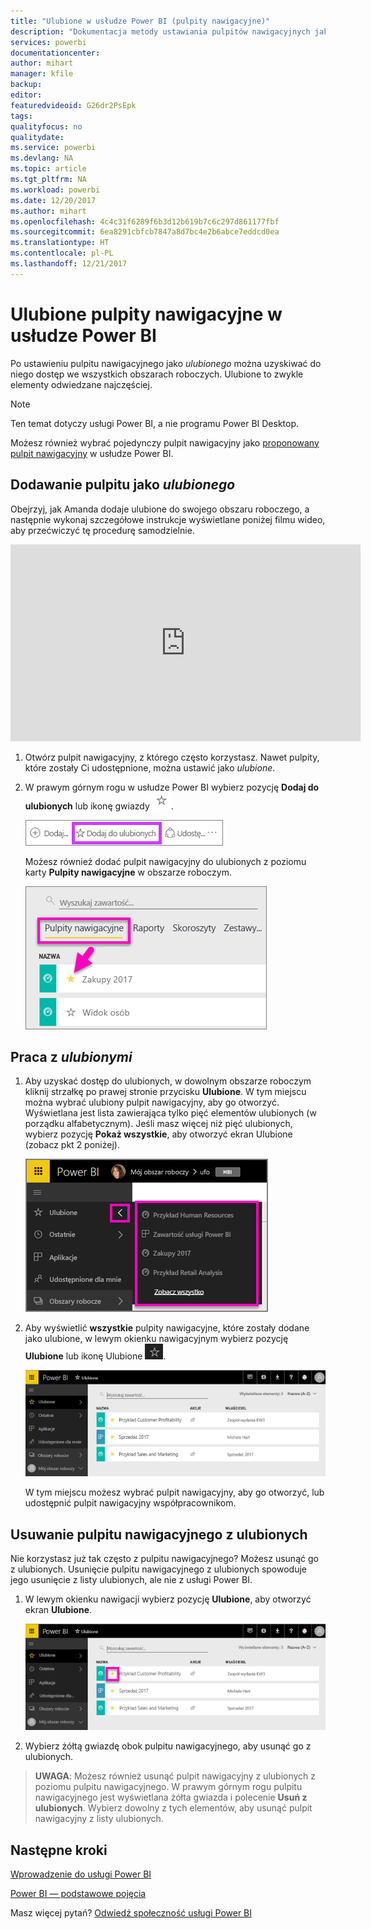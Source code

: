 ```yaml
---
title: "Ulubione w usłudze Power BI (pulpity nawigacyjne)"
description: "Dokumentacja metody ustawiania pulpitów nawigacyjnych jako ulubionych w usłudze Power BI"
services: powerbi
documentationcenter: 
author: mihart
manager: kfile
backup: 
editor: 
featuredvideoid: G26dr2PsEpk
tags: 
qualityfocus: no
qualitydate: 
ms.service: powerbi
ms.devlang: NA
ms.topic: article
ms.tgt_pltfrm: NA
ms.workload: powerbi
ms.date: 12/20/2017
ms.author: mihart
ms.openlocfilehash: 4c4c31f6289f6b3d12b619b7c6c297d861177fbf
ms.sourcegitcommit: 6ea8291cbfcb7847a8d7bc4e2b6abce7eddcd0ea
ms.translationtype: HT
ms.contentlocale: pl-PL
ms.lasthandoff: 12/21/2017
---
```

# <a name="favorite-dashboards-in-the-power-bi-service"></a>Ulubione pulpity nawigacyjne w usłudze Power BI
Po ustawieniu pulpitu nawigacyjnego jako *ulubionego* można uzyskiwać do niego dostęp we wszystkich obszarach roboczych.  Ulubione to zwykle elementy odwiedzane najczęściej.

> [!NOTE]
> Ten temat dotyczy usługi Power BI, a nie programu Power BI Desktop.
> 
> 

Możesz również wybrać pojedynczy pulpit nawigacyjny jako [proponowany pulpit nawigacyjny](service-dashboard-featured.md) w usłudze Power BI.

## <a name="add-a-dashboard-as-a-favorite"></a>Dodawanie pulpitu jako *ulubionego*
Obejrzyj, jak Amanda dodaje ulubione do swojego obszaru roboczego, a następnie wykonaj szczegółowe instrukcje wyświetlane poniżej filmu wideo, aby przećwiczyć tę procedurę samodzielnie.

<iframe width="560" height="315" src="https://www.youtube.com/embed/G26dr2PsEpk" frameborder="0" allowfullscreen></iframe>


1. Otwórz pulpit nawigacyjny, z którego często korzystasz. Nawet pulpity, które zostały Ci udostępnione, można ustawić jako *ulubione*.
2. W prawym górnym rogu w usłudze Power BI wybierz pozycję **Dodaj do ulubionych** lub ikonę gwiazdy ![](media/service-dashboard-favorite/power-bi-favorite-icon.png).
   
   ![](media/service-dashboard-favorite/powerbi-dashboard-favorite.png)
   
   Możesz również dodać pulpit nawigacyjny do ulubionych z poziomu karty **Pulpity nawigacyjne** w obszarze roboczym.
   
   ![](media/service-dashboard-favorite/power-bi-dashboard-favorite.png)

## <a name="working-with-favorites"></a>Praca z *ulubionymi*
1. Aby uzyskać dostęp do ulubionych, w dowolnym obszarze roboczym kliknij strzałkę po prawej stronie przycisku **Ulubione**.  W tym miejscu można wybrać ulubiony pulpit nawigacyjny, aby go otworzyć. Wyświetlana jest lista zawierająca tylko pięć elementów ulubionych (w porządku alfabetycznym). Jeśli masz więcej niż pięć ulubionych, wybierz pozycję **Pokaż wszystkie**, aby otworzyć ekran Ulubione (zobacz pkt 2 poniżej). 
   
   ![](media/service-dashboard-favorite/power-bi-favorite-flyout-new.png)
2. Aby wyświetlić **wszystkie** pulpity nawigacyjne, które zostały dodane jako ulubione, w lewym okienku nawigacyjnym wybierz pozycję **Ulubione** lub ikonę Ulubione ![](media/service-dashboard-favorite/power-bi-favorites-icon.png).  
   
    ![](media/service-dashboard-favorite/power-bi-favorites-screen.png)
   
   W tym miejscu możesz wybrać pulpit nawigacyjny, aby go otworzyć, lub udostępnić pulpit nawigacyjny współpracownikom.

## <a name="unfavorite-a-dashboard"></a>Usuwanie pulpitu nawigacyjnego z ulubionych
Nie korzystasz już tak często z pulpitu nawigacyjnego?  Możesz usunąć go z ulubionych. Usunięcie pulpitu nawigacyjnego z ulubionych spowoduje jego usunięcie z listy ulubionych, ale nie z usługi Power BI.

1. W lewym okienku nawigacji wybierz pozycję **Ulubione**, aby otworzyć ekran **Ulubione**.
   
   ![](media/service-dashboard-favorite/power-bi-unfavorites-screen.png)
2. Wybierz żółtą gwiazdę obok pulpitu nawigacyjnego, aby usunąć go z ulubionych.

> **UWAGA**: Możesz również usunąć pulpit nawigacyjny z ulubionych z poziomu pulpitu nawigacyjnego. W prawym górnym rogu pulpitu nawigacyjnego jest wyświetlana żółta gwiazda i polecenie **Usuń z ulubionych**. Wybierz dowolny z tych elementów, aby usunąć pulpit nawigacyjny z listy ulubionych. 
> 
> 

## <a name="next-steps"></a>Następne kroki
[Wprowadzenie do usługi Power BI](service-get-started.md)

[Power BI — podstawowe pojęcia](service-basic-concepts.md)

Masz więcej pytań? [Odwiedź społeczność usługi Power BI](http://community.powerbi.com/)

